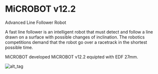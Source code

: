 # MiCROBOT v12.2
Advanced Line Follower Robot

A fast line follower is an intelligent robot that must detect
and follow a line drawn on a surface with possible changes of inclination.
The robotics competitions demand that the robot go over a racetrack
in the shortest possible time. 

MiCROBOT developed MiCROBOT v12.2 equipted with EDF 27mm.

![alt_tag](https://raw.githubusercontent.com/julkifli/microbot_v12.2/master/images/DIAGRAM-MICROBOT-V12.2-small.jpg)
